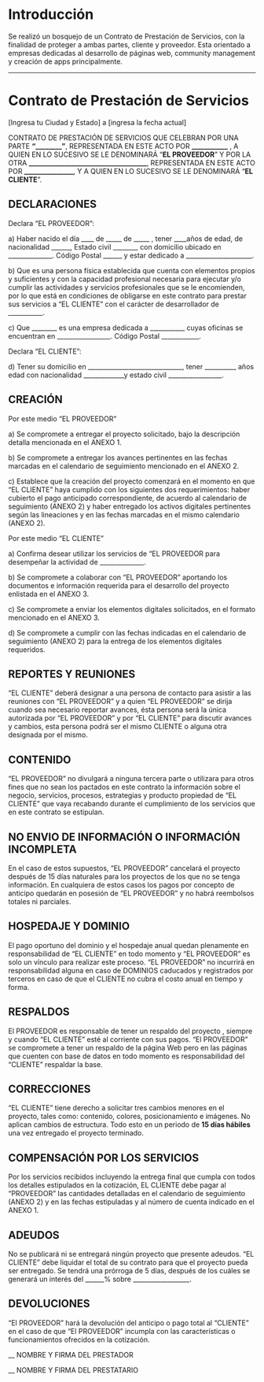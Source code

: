 # Introducción
Se realizó un bosquejo de un Contrato de Prestación de Servicios, con
la finalidad de proteger a ambas partes, cliente y proveedor.
Esta orientado a empresas dedicadas al desarrollo de páginas web,
community management y creación de apps principalmente.

---

# Contrato de Prestación de Servicios

[Ingresa tu Ciudad y Estado] a [ingresa la fecha actual]


CONTRATO DE PRESTACIÓN DE SERVICIOS QUE CELEBRAN POR UNA PARTE **“________”**, REPRESENTADA EN ESTE ACTO POR  **___________** , A QUIEN EN LO SUCESIVO SE LE DENOMINARÁ “**EL PROVEEDOR**” Y POR LA OTRA **____________________________________**, REPRESENTADA EN ESTE ACTO POR **_______________**, Y A QUIEN EN LO SUCESIVO SE LE DENOMINARÁ “**EL CLIENTE**”.


## DECLARACIONES

Declara “EL PROVEEDOR”:

a) Haber nacido el día ____ de _____ de _____ , tener ____años de edad, de nacionalidad ______, Estado civil ________ con domicilio ubicado en ______________. Código Postal ______ y estar dedicado a _____________________.

b) Que es una persona física establecida que cuenta con elementos propios y suficientes y con la capacidad profesional necesaria para ejecutar y/o cumplir las actividades y servicios profesionales que se le encomienden, por lo que está en condiciones de obligarse en este contrato para prestar sus servicios a “EL CLIENTE” con el carácter de desarrollador de ___________.

c) Que ________ es una empresa dedicada a ___________ cuyas oficinas se encuentran en _________________. Código Postal ____________. 


Declara “EL CLIENTE”:


d) Tener su domicilio en ______________________________, tener __________ años edad con nacionalidad _____________y estado civil _________________.
 
## CREACIÓN

Por este medio “EL PROVEEDOR”

a) Se compromete a entregar el proyecto solicitado, bajo la descripción detalla mencionada en el ANEXO 1.

b) Se compromete a entregar los avances pertinentes en las fechas marcadas en el calendario de seguimiento mencionado en el ANEXO 2.

c) Establece que la creación del proyecto comenzará en el momento en que “EL CLIENTE” haya cumplido con los siguientes dos requerimientos: haber cubierto el pago anticipado correspondiente, de acuerdo al calendario de seguimiento (ANEXO 2)  y haber entregado los activos digitales pertinentes según las lineaciones y en las fechas marcadas en el mismo calendario (ANEXO 2).

Por este medio “EL CLIENTE”

a) Confirma desear utilizar los servicios de “EL PROVEEDOR para desempeñar la actividad de ______________.

b) Se compromete a colaborar con “EL PROVEEDOR” aportando los documentos e información requerida para el desarrollo del proyecto enlistada en el ANEXO 3. 

c) Se compromete a enviar los elementos digitales solicitados, en el formato mencionado en el ANEXO 3.

d) Se compromete a cumplir con las fechas indicadas en el calendario de seguimiento (ANEXO 2) para la entrega de los elementos digitales requeridos.


## REPORTES Y REUNIONES

“EL CLIENTE” deberá designar a una persona de contacto para asistir a las reuniones con “EL PROVEEDOR” y a quien “EL PROVEEDOR” se dirija cuando sea necesario reportar avances, ésta persona será la única autorizada por “EL PROVEEDOR”  y por “EL CLIENTE” para discutir avances y cambios, esta persona podrá ser el mismo CLIENTE o alguna otra designada por el mismo.

 
## CONTENIDO

“EL PROVEEDOR” no divulgará a ninguna tercera parte o utilizara para otros fines que no sean los pactados en este contrato la información sobre el negocio, servicios, procesos, estrategias y producto propiedad de “EL CLIENTE” que vaya recabando durante el cumplimiento de los servicios que en este contrato se estipulan. 

## NO ENVIO DE INFORMACIÓN O INFORMACIÓN INCOMPLETA 

En el caso de estos supuestos, “EL PROVEEDOR” cancelará el proyecto después de 15 días naturales para los proyectos de los que no se tenga información. En cualquiera de estos casos los pagos por concepto de anticipo quedarán en posesión de “EL PROVEEDOR” y no habrá reembolsos totales ni parciales.


## HOSPEDAJE Y DOMINIO

El pago oportuno del dominio y el hospedaje anual quedan plenamente en responsabilidad de “EL CLIENTE” en todo momento y “EL PROVEEDOR” es solo un vínculo para realizar este proceso. “EL PROVEEDOR” no incurrirá en responsabilidad alguna en caso de DOMINIOS caducados y registrados por terceros en caso de que el CLIENTE no cubra el costo anual en tiempo y forma.

## RESPALDOS

El PROVEEDOR es responsable de tener un respaldo del proyecto , siempre y cuando “EL CLIENTE” esté al corriente con sus pagos.
“El PROVEEDOR” se compromete a tener un respaldo de la página Web pero en las páginas que cuenten con base de datos en todo momento es responsabilidad del “CLIENTE” respaldar la base.

## CORRECCIONES

“EL CLIENTE” tiene derecho a solicitar tres cambios menores en el proyecto, tales como: contenido, colores, posicionamiento e imágenes. No aplican cambios de estructura.
Todo esto en un periodo de **15 días hábiles** una vez entregado el proyecto terminado.


## COMPENSACIÓN POR LOS SERVICIOS

Por los servicios recibidos incluyendo la entrega final que cumpla con todos los detalles estipulados en la cotización, EL CLIENTE debe pagar al “PROVEEDOR” las cantidades detalladas en el calendario de seguimiento (ANEXO 2) y en las fechas estipuladas y al número de cuenta indicado en el ANEXO 1.

## ADEUDOS
No se publicará ni se entregará ningún proyecto que presente adeudos. “EL CLIENTE” debe liquidar el total de su contrato para que el proyecto pueda ser entregado. 
Se tendrá una prórroga de 5 días, después de los cuáles se generará un interés del ______% sobre __________________.

## DEVOLUCIONES

“El PROVEEDOR” hará la devolución del anticipo o pago total al “CLIENTE” en el caso de que “El PROVEEDOR” incumpla con las características o funcionamientos ofrecidos en la cotización.

__
NOMBRE Y FIRMA DEL PRESTADOR


__
NOMBRE Y FIRMA DEL PRESTATARIO



